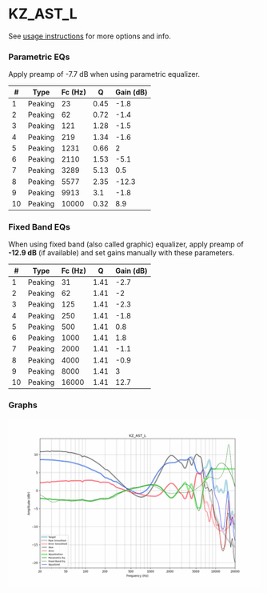# KZ_AST_L
See [usage instructions](https://github.com/jaakkopasanen/AutoEq#usage) for more options and info.

### Parametric EQs
Apply preamp of -7.7 dB when using parametric equalizer.

|   # | Type    |   Fc (Hz) |    Q |   Gain (dB) |
|-----|---------|-----------|------|-------------|
|   1 | Peaking |        23 | 0.45 |        -1.8 |
|   2 | Peaking |        62 | 0.72 |        -1.4 |
|   3 | Peaking |       121 | 1.28 |        -1.5 |
|   4 | Peaking |       219 | 1.34 |        -1.6 |
|   5 | Peaking |      1231 | 0.66 |         2   |
|   6 | Peaking |      2110 | 1.53 |        -5.1 |
|   7 | Peaking |      3289 | 5.13 |         0.5 |
|   8 | Peaking |      5577 | 2.35 |       -12.3 |
|   9 | Peaking |      9913 | 3.1  |        -1.8 |
|  10 | Peaking |     10000 | 0.32 |         8.9 |

### Fixed Band EQs
When using fixed band (also called graphic) equalizer, apply preamp of **-12.9 dB** (if available) and set gains manually with these parameters.

|   # | Type    |   Fc (Hz) |    Q |   Gain (dB) |
|-----|---------|-----------|------|-------------|
|   1 | Peaking |        31 | 1.41 |        -2.7 |
|   2 | Peaking |        62 | 1.41 |        -2   |
|   3 | Peaking |       125 | 1.41 |        -2.3 |
|   4 | Peaking |       250 | 1.41 |        -1.8 |
|   5 | Peaking |       500 | 1.41 |         0.8 |
|   6 | Peaking |      1000 | 1.41 |         1.8 |
|   7 | Peaking |      2000 | 1.41 |        -1.1 |
|   8 | Peaking |      4000 | 1.41 |        -0.9 |
|   9 | Peaking |      8000 | 1.41 |         3   |
|  10 | Peaking |     16000 | 1.41 |        12.7 |

### Graphs
![](./KZ_AST_L.png)
